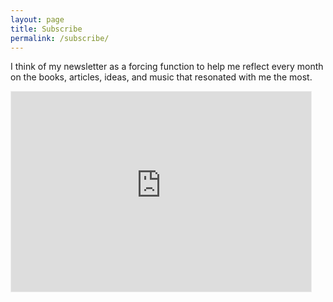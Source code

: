 ```yaml
---
layout: page
title: Subscribe
permalink: /subscribe/
---
```


I think of my newsletter as a forcing function to help me reflect every month on the books, articles, ideas, and music that resonated with me the most.

<iframe src="https://davidlaing.substack.com/embed" width="480" height="320" style="border:1px solid #EEE; background:white;" frameborder="0" scrolling="no"></iframe>
